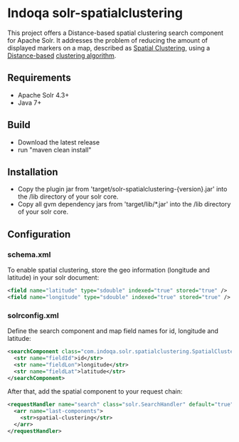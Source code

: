 # Indoqa solr-spatialclustering

This project offers a Distance-based spatial clustering search component for Apache Solr. 
It addresses the problem of reducing the amount of displayed markers on a map, described as [Spatial Clustering](https://wiki.apache.org/solr/SpatialClustering), 
using a [Distance-based](https://developers.google.com/maps/articles/toomanymarkers#distancebasedclustering) [clustering algorithm](http://www.tomgibara.com/clustering/fast-spatial/).

## Requirements

  * Apache Solr 4.3+
  * Java 7+
  
## Build

  * Download the latest release
  * run "maven clean install"
  
## Installation

  * Copy the plugin jar from 'target/solr-spatialclustering-{version}.jar' into the /lib directory of your solr core.
  * Copy all gvm dependency jars from 'target/lib/*.jar' into the /lib directory of your solr core.

## Configuration

### schema.xml

To enable spatial clustering, store the geo information (longitude and latitude) in your solr document:

```xml
<field name="latitude" type="sdouble" indexed="true" stored="true" />
<field name="longitude" type="sdouble" indexed="true" stored="true" />
```

### solrconfig.xml

Define the search component and map field names for id, longitude and latitude:

```xml
<searchComponent class="com.indoqa.solr.spatialclustering.SpatialClusteringComponent" name="spatial-clustering">
  <str name="fieldId">id</str>
  <str name="fieldLon">longitude</str>
  <str name="fieldLat">latitude</str>
</searchComponent>
```

After that, add the spatial component to your request chain:

```xml
<requestHandler name="search" class="solr.SearchHandler" default="true">
  <arr name="last-components">
    <str>spatial-clustering</str>
  </arr>
</requestHandler>
```



 


